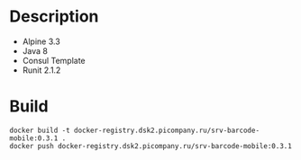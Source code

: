 # Description
- Alpine 3.3
- Java 8
- Consul Template
- Runit 2.1.2

# Build
```
docker build -t docker-registry.dsk2.picompany.ru/srv-barcode-mobile:0.3.1 .
docker push docker-registry.dsk2.picompany.ru/srv-barcode-mobile:0.3.1
```
